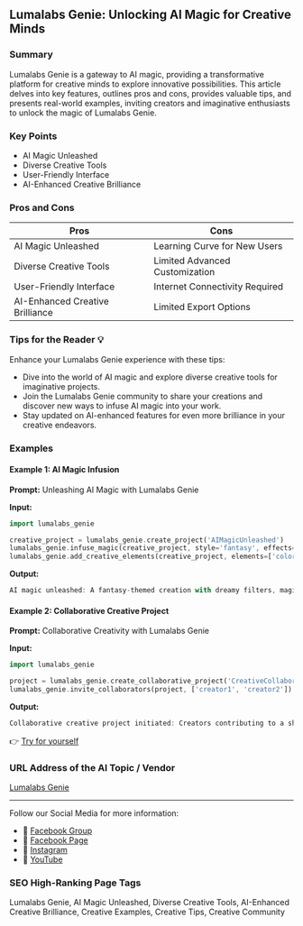 ## Lumalabs Genie: Unlocking AI Magic for Creative Minds

### Summary
Lumalabs Genie is a gateway to AI magic, providing a transformative platform for creative minds to explore innovative possibilities. This article delves into key features, outlines pros and cons, provides valuable tips, and presents real-world examples, inviting creators and imaginative enthusiasts to unlock the magic of Lumalabs Genie.

### Key Points
- AI Magic Unleashed
- Diverse Creative Tools
- User-Friendly Interface
- AI-Enhanced Creative Brilliance

### Pros and Cons

| Pros                              | Cons                              |
|-----------------------------------|-----------------------------------|
| AI Magic Unleashed                | Learning Curve for New Users      |
| Diverse Creative Tools            | Limited Advanced Customization    |
| User-Friendly Interface           | Internet Connectivity Required   |
| AI-Enhanced Creative Brilliance   | Limited Export Options            |

### Tips for the Reader 💡
Enhance your Lumalabs Genie experience with these tips:
- Dive into the world of AI magic and explore diverse creative tools for imaginative projects.
- Join the Lumalabs Genie community to share your creations and discover new ways to infuse AI magic into your work.
- Stay updated on AI-enhanced features for even more brilliance in your creative endeavors.

### Examples

#### Example 1: AI Magic Infusion
**Prompt:** Unleashing AI Magic with Lumalabs Genie

**Input:**
```dart
import lumalabs_genie

creative_project = lumalabs_genie.create_project('AIMagicUnleashed')
lumalabs_genie.infuse_magic(creative_project, style='fantasy', effects=['dreamy_filters', 'magical_elements'])
lumalabs_genie.add_creative_elements(creative_project, elements=['color_palette_selection', 'texture_layers'])
```

**Output:**
```dart
AI magic unleashed: A fantasy-themed creation with dreamy filters, magical elements, a selected color palette, and added texture layers.
```

#### Example 2: Collaborative Creative Project
**Prompt:** Collaborative Creativity with Lumalabs Genie

**Input:**
```dart
import lumalabs_genie

project = lumalabs_genie.create_collaborative_project('CreativeCollaboration')
lumalabs_genie.invite_collaborators(project, ['creator1', 'creator2'])
```

**Output:**
```dart
Collaborative creative project initiated: Creators contributing to a shared canvas of imaginative exploration.
```

👉 <a href="https://lumalabs.ai/" target="_blank">Try for yourself</a>

### URL Address of the AI Topic / Vendor
<a href="https://lumalabs.ai/" target="_blank">Lumalabs Genie</a>

---

Follow our Social Media for more information:

- 📘 <a href="https://www.facebook.com/groups/trionxai" target="_blank">Facebook Group</a>
- 📄 <a href="https://www.facebook.com/ai.trionxai" target="_blank">Facebook Page</a>
- 📸 <a href="https://www.instagram.com/trionxai/" target="_blank">Instagram</a>
- 🎥 <a href="https://www.youtube.com/@robotdocs/" target="_blank">YouTube</a>

### SEO High-Ranking Page Tags
Lumalabs Genie, AI Magic Unleashed, Diverse Creative Tools, AI-Enhanced Creative Brilliance, Creative Examples, Creative Tips, Creative Community